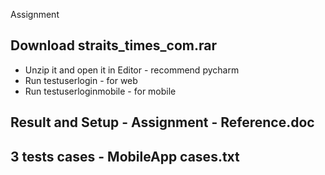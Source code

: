  Assignment
## Download straits_times_com.rar
- Unzip it and open it in Editor - recommend pycharm
- Run testuserlogin - for web
- Run testuserloginmobile - for mobile
  
## Result and Setup - Assignment - Reference.doc
## 3 tests cases - MobileApp cases.txt
